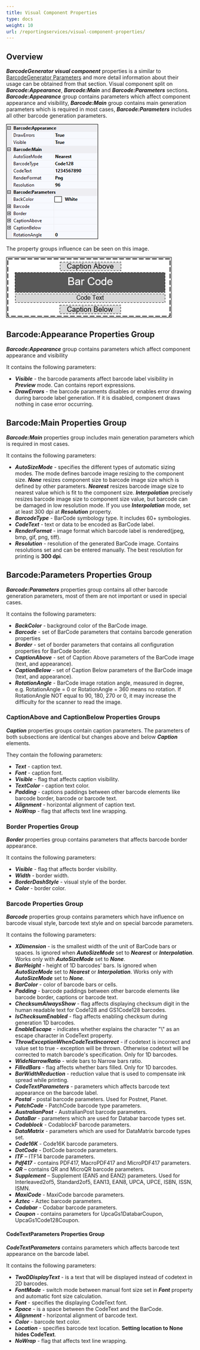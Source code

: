 ```yaml
---
title: Visual Component Properties
type: docs
weight: 10
url: /reportingservices/visual-component-properties/
---
```

## **Overview**
***BarcodeGenerator visual component*** properties is a similar to [BarcodeGenerator Parameters]( https://apireference.aspose.com/barcode/net/aspose.barcode.generation/barcodegenerator) and more detail information about their usage can be obtained from that section. Visual component split on ***Barcode:Appearance***, ***Barcode:Main*** and ***Barcode:Parameters*** sections. ***Barcode:Appearance*** group contains parameters which affect component appearance and visibility, ***Barcode:Main*** group contains main generation parameters which is required in most cases, ***Barcode:Parameters*** includes all other barcode generation parameters.

<img style="border:1px solid black;" src="properties_01.png" alt="BarcodeGenerator visual component properties" />

The property groups influence can be seen on this image.

<img style="border:1px solid black;" src="properties_02.png" alt="BarcodeGenerator visual component structure" />

## **Barcode:Appearance Properties Group**
***Barcode:Appearance*** group contains parameters which affect component appearance and visibility

It contains the following parameters:
- ***Visible*** - the barcode paraments affect barcode label visibility in ***Preview*** mode. Can contains report expressions.
- ***DrawErrors*** - the barcode paraments disables or enables error drawing during barcode label generation. If it is disabled, component draws nothing in case error occurring.

## **Barcode:Main Properties Group**
***Barcode:Main*** properties group includes main generation parameters which is required in most cases. 

It contains the following parameters:
- ***AutoSizeMode*** - specifies the different types of automatic sizing modes. The mode defines barcode image resizing to the component size. ***None*** resizes component size to barcode image size which is defined by other parameters. ***Nearest*** resizes barcode image size to nearest value which is fit to the component size. ***Interpolation*** precisely resizes barcode image size to component size value, but barcode can be damaged in low resolution mode. If you use ***Interpolation*** mode, set at least 300 dpi at ***Resolution*** property.
- ***BarcodeType*** - BarCode symbology type. It includes 60+ symbologies.
- ***CodeText*** - text or data to be encoded as BarCode label.
- ***RenderFormat*** - image format which barcode label is rendered(jpeg, bmp, gif, png, tiff).
- ***Resolution*** - resolution of the generated BarCode image. Contains resolutions set and can be entered manually. The best resolution for printing is **300 dpi**.

## **Barcode:Parameters Properties Group**
***Barcode:Parameters*** properties group contains all other barcode generation parameters, most of them are not important or used in special cases. 

It contains the following parameters:
- ***BackColor*** - background color of the BarCode image.
- ***Barcode*** - set of BarCode parameters that contains barcode generation properties
- ***Border*** - set of border parameters that contains all configuration properties for BarCode border.
- ***CaptionAbove*** - set of Caption Above parameters of the BarCode image (text, and appearance).
- ***CaptionBelow*** - set of Caption Below parameters of the BarCode image (text, and appearance).
- ***RotationAngle*** - BarCode image rotation angle, measured in degree, e.g. RotationAngle = 0 or RotationAngle = 360 means no rotation. If RotationAngle NOT equal to 90, 180, 270 or 0, it may increase the difficulty for the scanner to read the image.

### **CaptionAbove and CaptionBelow Properties Groups**
***Caption*** properties groups contain caption parameters. The parameters of both subsections are identical but changes above and below ***Caption*** elements.

They contain the following parameters:
- ***Text*** - caption text.
- ***Font*** - caption font.
- ***Visible*** - flag that affects caption visibility.
- ***TextColor*** - caption text color.
- ***Padding*** - captions paddings between other barcode elements like barcode border, barcode or barcode text.
- ***Alignment*** - horizontal alignment of caption text.
- ***NoWrap*** - flag that affects text line wrapping.

### **Border Properties Group**
***Border*** properties group contains parameters that affects barcode border appearance. 

It contains the following parameters:
- ***Visible*** - flag that affects border visibility.
- ***Width*** - border width.
- ***BorderDashStyle*** - visual style of the border.
- ***Color*** - border color.


### **Barcode Properties Group**

***Barcode*** properties group contains parameters which have influence on barcode visual style, barcode text style and on special barcode parameters. 

It contains the following parameters:
- ***XDimension*** - is the smallest width of the unit of BarCode bars or spaces. Is ignored when ***AutoSizeMode*** set to ***Nearest*** or ***Interpolation***. Works only with ***AutoSizeMode*** set to ***None***.
- ***BarHeight*** - height of 1D barcodes' bars. Is ignored when ***AutoSizeMode*** set to ***Nearest*** or ***Interpolation***. Works only with ***AutoSizeMode*** set to ***None***.
- ***BarColor*** - color of barcode bars or cells.
- ***Padding*** - barcode paddings between other barcode elements like barcode border, captions or barcode text.
- ***ChecksumAlwaysShow*** - flag affects displaying checksum digit in the human readable text for Code128 and GS1Code128 barcodes.
- ***IsChecksumEnabled*** - flag affects enabling checksum during generation 1D barcodes.
- ***EnableEscape*** - indicates whether explains the character "\\" as an escape character in CodeText property.
- ***ThrowExceptionWhenCodeTextIncorrect*** - if codetext is incorrect and value set to true - exception will be thrown. Otherwise codetext will be corrected to match barcode's specification. Only for 1D barcodes.
- ***WideNarrowRatio*** - wide bars to Narrow bars ratio.
- ***FilledBars*** - flag affects whether bars filled. Only for 1D barcodes.
- ***BarWidthReduction*** - reduction value that is used to compensate ink spread while printing.
- ***CodeTextParameters*** - parameters which affects barcode text appearance on the barcode label.
- ***Postal*** - postal barcode parameters. Used for Postnet, Planet.
- ***PatchCode*** - PatchCode barcode type parameters.
- ***AustralianPost*** - AustralianPost barcode parameters.
- ***DataBar*** - parameters which are used for Databar barcode types set.
- ***Codablock*** - CodablockF barcode parameters.
- ***DataMatrix*** - parameters which are used for DataMatrix barcode types set.
- ***Code16K*** - Code16K barcode parameters.
- ***DotCode*** - DotCode barcode parameters.
- ***ITF*** – ITF14 barcode parameters.
- ***Pdf417*** - contains PDF417, MacroPDF417 and MicroPDF417 parameters.
- ***QR*** – contains QR and MicroQR barcode parameters.
- ***Supplement*** – Supplement (EAN5 and EAN2) parameters. Used for Interleaved2of5, Standard2of5, EAN13, EAN8, UPCA, UPCE, ISBN, ISSN, ISMN.
- ***MaxiCode*** - MaxiCode barcode parameters.
- ***Aztec*** - Aztec barcode parameters.
- ***Codabar*** - Codabar barcode parameters.
- ***Coupon*** - contains parameters for UpcaGs1DatabarCoupon, UpcaGs1Code128Coupon.

#### **CodeTextParameters Properties Group**

***CodeTextParameters*** contains parameters which affects barcode text appearance on the barcode label. 

It contains the following parameters:
- ***TwoDDisplayText*** - is a text that will be displayed instead of codetext in 2D barcodes.
- ***FontMode*** - switch mode between manual font size set in ***Font*** property and automatic font size calculation.
- ***Font*** - specifies the displaying CodeText font.
- ***Space*** - is a space between the CodeText and the BarCode.
- ***Alignment*** - horizontal alignment of barcode text.
- ***Color*** - barcode text color.
- ***Location*** - specifies barcode text location. **Setting location to None hides CodeText**.
- ***NoWrap*** - flag that affects text line wrapping.